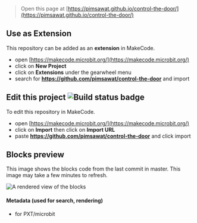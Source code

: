 
> Open this page at [https://pimsawat.github.io/control-the-door/](https://pimsawat.github.io/control-the-door/)

## Use as Extension

This repository can be added as an **extension** in MakeCode.

* open [https://makecode.microbit.org/](https://makecode.microbit.org/)
* click on **New Project**
* click on **Extensions** under the gearwheel menu
* search for **https://github.com/pimsawat/control-the-door** and import

## Edit this project ![Build status badge](https://github.com/pimsawat/control-the-door/workflows/MakeCode/badge.svg)

To edit this repository in MakeCode.

* open [https://makecode.microbit.org/](https://makecode.microbit.org/)
* click on **Import** then click on **Import URL**
* paste **https://github.com/pimsawat/control-the-door** and click import

## Blocks preview

This image shows the blocks code from the last commit in master.
This image may take a few minutes to refresh.

![A rendered view of the blocks](https://github.com/pimsawat/control-the-door/raw/master/.github/makecode/blocks.png)

#### Metadata (used for search, rendering)

* for PXT/microbit
<script src="https://makecode.com/gh-pages-embed.js"></script><script>makeCodeRender("{{ site.makecode.home_url }}", "{{ site.github.owner_name }}/{{ site.github.repository_name }}");</script>
